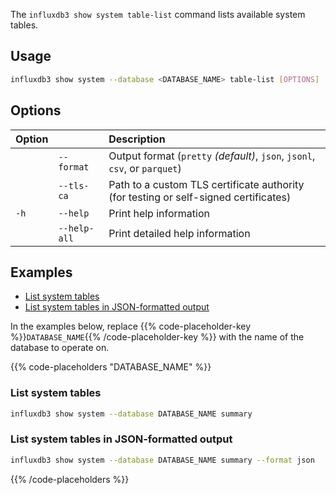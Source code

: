 
The `influxdb3 show system table-list` command lists available system tables.

## Usage

<!--pytest.mark.skip-->

```bash
influxdb3 show system --database <DATABASE_NAME> table-list [OPTIONS]
```

## Options

| Option |              | Description                                                                          |
| :----- | :----------- | :----------------------------------------------------------------------------------- |
|        | `--format`   | Output format (`pretty` _(default)_, `json`, `jsonl`, `csv`, or `parquet`)           |
|        | `--tls-ca`   | Path to a custom TLS certificate authority (for testing or self-signed certificates) |
| `-h`   | `--help`     | Print help information                                                               |
|        | `--help-all` | Print detailed help information                                                      |

## Examples

- [List system tables](#list-system-tables)
- [List system tables in JSON-formatted output](#list-system-tables-in-json-formatted-output)

In the examples below, replace
{{% code-placeholder-key %}}`DATABASE_NAME`{{% /code-placeholder-key %}} with
the name of the database to operate on.

{{% code-placeholders "DATABASE_NAME" %}}

### List system tables

<!--pytest.mark.skip-->

```bash
influxdb3 show system --database DATABASE_NAME summary
```

### List system tables in JSON-formatted output

<!--pytest.mark.skip-->

```bash
influxdb3 show system --database DATABASE_NAME summary --format json
```

{{% /code-placeholders %}}
